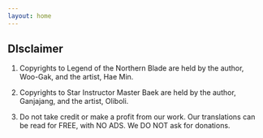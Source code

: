 ```yaml
---
layout: home
---
```


## DIsclaimer

1. Copyrights to Legend of the Northern Blade are held by the author, Woo-Gak, and the artist, Hae Min. 

2. Copyrights to Star Instructor Master Baek are held by the author, Ganjajang, and the artist, Oliboli. 

3. Do not take credit or make a profit from our work. Our translations can be read for FREE, with NO ADS. We DO NOT ask for donations.
